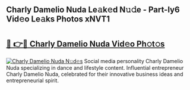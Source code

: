 ## Charly Damelio Nuda Le𝚊k𝚎d N𝚞𝚍e - Part-Iy6 Vid𝚎o Le𝚊ks Photos xNVT1

# <h2><a href="http://fbc2ow.evod.top/?m=Charly+Damelio+Nuda">🔗 👉🔴 Charly Damelio Nuda Vid𝚎o Ph𝚘t𝚘s</a></h2>

[![Charly Damelio Nuda N𝚞d𝚎s](https://i.imgur.com/8V9OHl7.gif)](http://fbc2ow.evod.top/?m=Charly+Damelio+Nuda)
Social media personality Charly Damelio Nuda specializing in dance and lifestyle content. Influential entrepreneur Charly Damelio Nuda, celebrated for their innovative business ideas and entrepreneurial spirit. 
